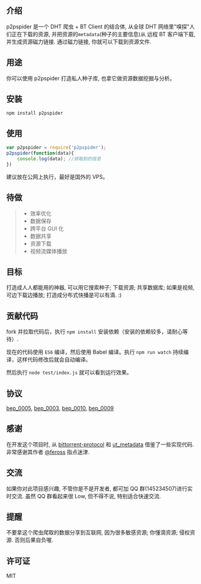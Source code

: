 ## 介绍

p2pspider 是一个 DHT 爬虫 + BT Client 的结合体, 从全球 DHT 网络里"嗅探"人们正在下载的资源, 并把资源的`metadata`(种子的主要信息)从 远程 BT 客户端下载, 并生成资源磁力链接. 通过磁力链接, 你就可以下载到资源文件.

## 用途

你可以使用 p2pspider 打造私人种子库, 也拿它做资源数据挖掘与分析。

## 安装

```
npm install p2pspider
```

## 使用

```js
var p2pspider = require('p2pspider');
p2pspider(function(data){
    console.log(data); //获取到的信息
})
```

建议放在公网上执行，最好是国外的 VPS。

## 待做

>* 效率优化
>* 数据保存
>* 跨平台 GUI 化
>* 数据共享
>* 资源下载
>* 视频流媒体播放

## 目标

打造成人人都能用的神器, 可以用它搜索种子; 下载资源; 共享数据库; 如果是视频, 可边下载边播放; 打造成分布式快播是可以有滴. :)

## 贡献代码

fork 并拉取代码后，执行 `npm install` 安装依赖（安装的依赖较多，请耐心等待）.

现在的代码使用 `ES6` 编译，然后使用 Babel 编译。执行 `npm run watch` 持续编译，这样代码修改后就会自动编译。

然后执行 `node test/index.js` 就可以看到运行效果。

## 协议

[bep_0005](http://www.bittorrent.org/beps/bep_0005.html), [bep_0003](http://www.bittorrent.org/beps/bep_0003.html), [bep_0010](http://www.bittorrent.org/beps/bep_0010.html), [bep_0009](http://www.bittorrent.org/beps/bep_0009.html)

## 感谢

在开发这个项目时, 从 [bittorrent-protocol](https://github.com/feross/bittorrent-protocol) 和  [ut_metadata](https://github.com/feross/ut_metadata) 借鉴了一些实现代码. 非常感谢其作者 [@feross](https://github.com/feross) 指点迷津.

## 交流

如果你对此项目感兴趣, 不管你是不是开发者, 都可加 QQ 群(145234507)进行实时交流. 虽然 QQ 群看起来很 Low, 但不得不说, 特别适合快速交流.

## 提醒

不要拿这个爬虫爬取的数据分享到互联网, 因为很多敏感资源; 你懂滴资源; 侵权资源. 否则后果自负喔.

## 许可证

MIT
